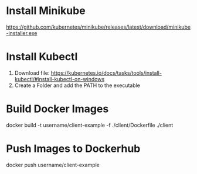 # Install Minikube
https://github.com/kubernetes/minikube/releases/latest/download/minikube-installer.exe

# Install Kubectl
1. Download file: https://kubernetes.io/docs/tasks/tools/install-kubectl/#install-kubectl-on-windows
2. Create a Folder and add the PATH to the executable

# Build Docker Images
docker build -t username/client-example -f ./client/Dockerfile ./client

# Push Images to Dockerhub
docker push username/client-example
